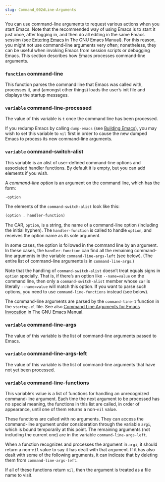 ```yaml
---
slug: Command_002dLine-Arguments
---
```


You can use command-line arguments to request various actions when you start Emacs. Note that the recommended way of using Emacs is to start it just once, after logging in, and then do all editing in the same Emacs session (see [Entering Emacs](https://www.gnu.org/software/emacs/manual/html_mono/emacs.html#Entering-Emacs) in The GNU Emacs Manual). For this reason, you might not use command-line arguments very often; nonetheless, they can be useful when invoking Emacs from session scripts or debugging Emacs. This section describes how Emacs processes command-line arguments.

### <span className="tag function">`function`</span> **command-line**

This function parses the command line that Emacs was called with, processes it, and (amongst other things) loads the user’s init file and displays the startup messages.

### <span className="tag variable">`variable`</span> **command-line-processed**

The value of this variable is `t` once the command line has been processed.

If you redump Emacs by calling `dump-emacs` (see [Building Emacs](Building-Emacs)), you may wish to set this variable to `nil` first in order to cause the new dumped Emacs to process its new command-line arguments.

### <span className="tag variable">`variable`</span> **command-switch-alist**

This variable is an alist of user-defined command-line options and associated handler functions. By default it is empty, but you can add elements if you wish.

A *command-line option* is an argument on the command line, which has the form:

```lisp
-option
```

The elements of the `command-switch-alist` look like this:

```lisp
(option . handler-function)
```

The CAR, `option`, is a string, the name of a command-line option (including the initial hyphen). The `handler-function` is called to handle `option`, and receives the option name as its sole argument.

In some cases, the option is followed in the command line by an argument. In these cases, the `handler-function` can find all the remaining command-line arguments in the variable `command-line-args-left` (see below). (The entire list of command-line arguments is in `command-line-args`.)

Note that the handling of `command-switch-alist` doesn’t treat equals signs in `option` specially. That is, if there’s an option like `--name=value` on the command line, then only a `command-switch-alist` member whose `car` is literally `--name=value` will match this option. If you want to parse such options, you need to use `command-line-functions` instead (see below).

The command-line arguments are parsed by the `command-line-1` function in the `startup.el` file. See also [Command Line Arguments for Emacs Invocation](https://www.gnu.org/software/emacs/manual/html_mono/emacs.html#Emacs-Invocation) in The GNU Emacs Manual.

### <span className="tag variable">`variable`</span> **command-line-args**

The value of this variable is the list of command-line arguments passed to Emacs.

### <span className="tag variable">`variable`</span> **command-line-args-left**

The value of this variable is the list of command-line arguments that have not yet been processed.

### <span className="tag variable">`variable`</span> **command-line-functions**

This variable’s value is a list of functions for handling an unrecognized command-line argument. Each time the next argument to be processed has no special meaning, the functions in this list are called, in order of appearance, until one of them returns a non-`nil` value.

These functions are called with no arguments. They can access the command-line argument under consideration through the variable `argi`, which is bound temporarily at this point. The remaining arguments (not including the current one) are in the variable `command-line-args-left`.

When a function recognizes and processes the argument in `argi`, it should return a non-`nil` value to say it has dealt with that argument. If it has also dealt with some of the following arguments, it can indicate that by deleting them from `command-line-args-left`.

If all of these functions return `nil`, then the argument is treated as a file name to visit.

